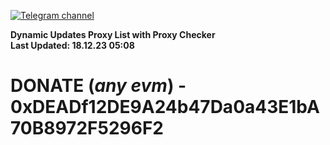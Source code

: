 [![Telegram channel](https://img.shields.io/endpoint?url=https://runkit.io/damiankrawczyk/telegram-badge/branches/master?url=https://t.me/n4z4v0d)](https://t.me/n4z4v0d) 

**Dynamic Updates Proxy List with Proxy Checker**  
**Last Updated: 18.12.23 05:08**

# DONATE (_any evm_) - 0xDEADf12DE9A24b47Da0a43E1bA70B8972F5296F2
